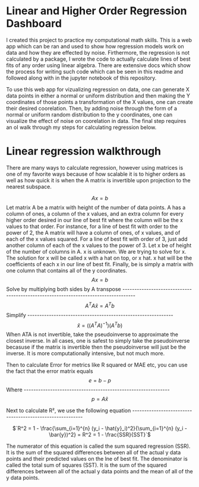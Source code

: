 # Linear and Higher Order Regression Dashboard

I created this project to practice my computational math skills. This is a web app which can be ran and used to show how regression models work on data and how they are effected by noise. Firthermore, the regression is not calculated by a package, I wrote the code to actually calculate lines of best fits of any order using linear algebra. There are extensive docs which show the process for writing such code which can be seen in this readme and followed along with in the jupyter notebook of this repository. 

To use this web app for vizualizing regression on data, one can generate X data points in either a normal or uniform distribution and then making the Y coordinates of those points a transformation of the X values, one can create their desired coorelation. Then, by adding noise through the form of a normal or uniform random distribution to the y coordinates, one can visualize the effect of noise on coorelation in data. The final step requires an oI walk through my steps for calculating regression below. 

# Linear regression walkthrough
There are many ways to calculate regression, however using matrices is one of my favorite ways because of how scalable it is to higher orders as well as how quick it is when the A matrix is invertible upon projection to the nearest subspace.  
  
$$Ax = b$$
Let matrix A be a matrix with height of the number of data points. A has a column of ones, a column of the x values, and an extra column for every higher order desired in our line of best fit where the column will be the x values to that order. For instance, for a line of best fit with order to the power of 2, the A matrix will have a column of ones, of x values, and of each of the x values squared. For a line of best fit with order of 3, just add another column of each of the x values to the power of 3. Let x be of height of the number of columns in A. x is unknown. We are trying to solve for x. The solution for x will be called x with a hat on top, or x hat. x hat will be the coefficients of each x in our line of best fit. Finally, be is simply a matrix with one column that contains all of the y coordinates. 
$$Ax = b$$
Solve by multiplying both sides by A transpose -----------------------------------------------------------------------------------
$$A^TA\hat{x} = A^Tb$$
Simplify -------------------------------------------------------------
$$\hat{x} = ((A^TA)^{-1})(A^Tb)$$
When ATA is not invertible, take the pseudoinverse to approximate the closest inverse. In all cases, one is safest to simply take the pseudoinverse becasuse if the matrix is invertible then the pseudoinverse will just be the inverse. It is more computationally intensive, but not much more.

Then to calculate Error for metrics like R squared or MAE etc, you can use the fact that the error matrix equals
$$e = b - p$$
Where -------------------------------------------------------------
$$p = A\hat{x}$$  
  
Next to calculate R², we use the following equation ---------------------------------------------------------  
<p align="center">
$`R^2 = 1 - \frac{\sum_{i=1}^{n} (y_i - \hat{y}_i)^2}{\sum_{i=1}^{n} (y_i - \bar{y})^2} = R^2 = 1 - \frac{SSR}{SST}`$
</p>
The numerator of this equation is called the sum squared regression (SSR). It is the sum of the squared differences between all of the actual y data points and their predicted values on the lne of best fit.  
The denominator is called the total sum of squares (SST). It is the sum of the squared differences between all of the actual y data points and the mean of all of the y data points.
